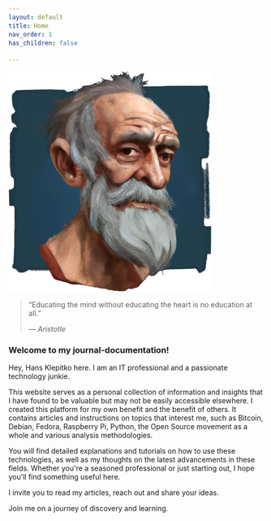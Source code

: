 ```yaml
---
layout: default
title: Home
nav_order: 1
has_children: false

---
```


![](/images/aristotle.png)

> “Educating the mind without educating the heart is no education at all.”
> 
> *― Aristotle* 

### Welcome to my journal-documentation!

Hey, Hans Klepitko here. I am an IT professional and a passionate technology junkie. 

This website serves as a personal collection of information and insights that I have found to be valuable but may not be easily accessible elsewhere. I created this platform for my own benefit and the benefit of others. It contains articles and instructions on topics that interest me, such as Bitcoin, Debian, Fedora, Raspberry Pi, Python, the Open Source movement as a whole and various analysis methodologies.

You will find detailed explanations and tutorials on how to use these technologies, as well as my thoughts on the latest advancements in these fields. Whether you're a seasoned professional or just starting out, I hope you'll find something useful here.

I invite you to read my articles, reach out and share your ideas.

Join me on a journey of discovery and learning.
